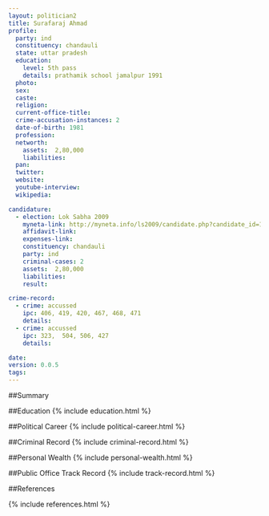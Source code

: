 ```yaml
---
layout: politician2
title: Surafaraj Ahmad
profile: 
  party: ind
  constituency: chandauli
  state: uttar pradesh
  education: 
    level: 5th pass
    details: prathamik school jamalpur 1991
  photo: 
  sex: 
  caste: 
  religion: 
  current-office-title: 
  crime-accusation-instances: 2
  date-of-birth: 1981
  profession: 
  networth: 
    assets:  2,80,000
    liabilities: 
  pan: 
  twitter: 
  website: 
  youtube-interview: 
  wikipedia: 

candidature: 
  - election: Lok Sabha 2009
    myneta-link: http://myneta.info/ls2009/candidate.php?candidate_id=1882
    affidavit-link: 
    expenses-link: 
    constituency: chandauli 
    party: ind
    criminal-cases: 2
    assets:  2,80,000
    liabilities: 
    result:  

crime-record: 
  - crime: accussed
    ipc: 406, 419, 420, 467, 468, 471
    details:    
  - crime: accussed
    ipc: 323,  504, 506, 427
    details:    

date: 
version: 0.0.5
tags: 
---
```

##Summary


##Education
{% include education.html %}


##Political Career
{% include political-career.html %}


##Criminal Record
{% include criminal-record.html %}


##Personal Wealth
{% include personal-wealth.html %}


##Public Office Track Record
{% include track-record.html %}


##References


{% include references.html %}